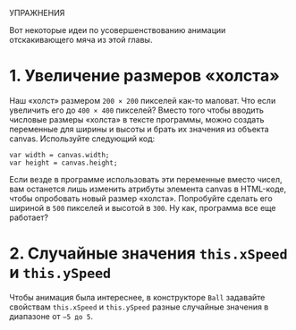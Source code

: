 УПРАЖНЕНИЯ

Вот некоторые идеи по усовершенствованию анимации отскакивающего мяча из этой главы.

# 1. Увеличение размеров «холста»<br>
Наш «холст» размером ```200 × 200``` пикселей как-то маловат. Что если увеличить его до ```400 × 400``` пикселей? Вместо того чтобы вводить числовые размеры «холста» в тексте программы, можно создать переменные для ширины и высоты и брать их значения из объекта canvas. Используйте следующий код:
```
var width = canvas.width;
var height = canvas.height;
```
Если везде в программе использовать эти переменные вместо чисел, вам останется лишь изменить атрибуты элемента canvas в HTML-коде, чтобы опробовать новый размер «холста». Попробуйте сделать его шириной в ```500``` пикселей и высотой в ```300```. Ну как, программа все еще работает?

# 2. Случайные значения ```this.xSpeed``` и ```this.ySpeed```<br>
Чтобы анимация была интереснее, в конструкторе ```Ball``` задавайте свойствам ```this.xSpeed``` и ```this.ySpeed``` разные случайные значения в диапазоне от ```−5 до 5```.